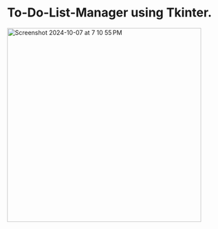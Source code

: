 ﻿# To-Do-List-Manager using Tkinter.

<img width="451" alt="Screenshot 2024-10-07 at 7 10 55 PM" src="https://github.com/user-attachments/assets/45b666f3-b8dd-4e83-a235-a5fe7c963042">
